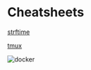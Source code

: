 # Cheatsheets

[strftime](https://strftime.org/)

[tmux](https://tmuxcheatsheet.com/)

![docker](https://i.imgur.com/FJdQxVF.png)
